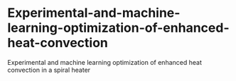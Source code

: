 # Experimental-and-machine-learning-optimization-of-enhanced-heat-convection
Experimental and machine learning optimization of enhanced heat convection in a spiral heater
